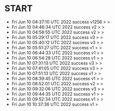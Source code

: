 # START
- Fri Jun 10 04:37:10 UTC 2022 success v1256 > > 
- Fri Jun 10 04:46:34 UTC 2022 success v2 > > 
- Fri Jun 10 04:58:55 UTC 2022 success v2 > > 
- Fri Jun 10 05:29:17 UTC 2022 success v3 > > 
- Fri Jun 10 05:40:12 UTC 2022 success v3 > > 
- Fri Jun 10 05:51:27 UTC 2022 success v1 > > 
- Fri Jun 10 06:44:33 UTC 2022 success v1 > > 
- Fri Jun 10 06:54:28 UTC 2022 success v1 > > 
- Fri Jun 10 07:31:13 UTC 2022 success v3 > > 
- Fri Jun 10 07:41:05 UTC 2022 success v3 > > 
- Fri Jun 10 07:51:13 UTC 2022 success v1 > > 
- Fri Jun 10 08:39:45 UTC 2022 success v1 > > 
- Fri Jun 10 08:52:01 UTC 2022 success v2 > > 
- Fri Jun 10 09:32:06 UTC 2022 success v3 > > 
- Fri Jun 10 09:44:35 UTC 2022 success v1 > > 
- Fri Jun 10 09:52:34 UTC 2022 success v1 > > 
- Fri Jun 10 10:37:36 UTC 2022 success v1 >

